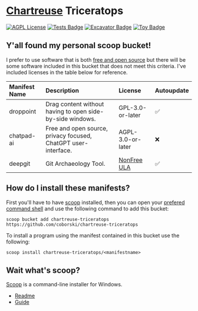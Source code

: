 # [Chartreuse](https://encycolorpedia.com/7fff00) Triceratops

[![AGPL License](https://img.shields.io/badge/license-AGPL-blue.svg)](http://www.gnu.org/licenses/agpl-3.0) [![Tests Badge](https://github.com/coborski/chartreuse-triceratops/actions/workflows/ci.yml/badge.svg)](https://github.com/coborski/chartreuse-triceratops/actions/workflows/ci.yml) [![Excavator Badge](https://github.com/coborski/chartreuse-triceratops/actions/workflows/excavator.yml/badge.svg)](https://github.com/coborski/chartreuse-triceratops/actions/workflows/excavator.yml) [![Toy Badge](https://img.shields.io/badge/project%20type-toy-blue)](https://project-types.github.io/#toy)

## Y'all found my personal scoop bucket!

I prefer to use software that is both [free and open source](https://www.gnu.org/licenses/license-list.html) but there will be some software included in this bucket that does not meet this criteria. I've included licenses in the table below for reference.

| **Manifest Name** | **Description**                                                                                      | **License**       | **Autoupdate** |
| :----------- | :--------------------------------------------------------------------------------------------------- | :---------------- | :------------- |
| droppoint    | Drag content without having to open side-by-side windows.                                            | GPL-3.0-or-later  | ✅            |
| chatpad-ai   | Free and open source, privacy focused, ChatGPT user-interface.                                       | AGPL-3.0-or-later | ❌            |
| deepgit      | Git Archaeology Tool.                                                                                | [NonFree ULA](https://www.syntevo.com/documents/deepgit-license.html) | ✅            |

## How do I install these manifests?

First you'll have to have [scoop](https://scoop.sh/) installed, then you can open your [prefered command shell](https://github.com/ScoopInstaller/Scoop/wiki/Why-PowerShell) and use the following command to add this bucket:

```pwsh
scoop bucket add chartreuse-triceratops https://github.com/coborski/chartreuse-triceratops
```

To install a program using the manifest contained in this bucket use the following:

```pwsh
scoop install chartreuse-triceratops/<manifestname>
```

## Wait what's scoop?

[Scoop](https://scoop.sh/) is a command-line installer for Windows.
- [Readme](https://github.com/ScoopInstaller/Scoop?tab=readme-ov-file)
- [Guide](https://scoop.netlify.app/guide/)
